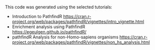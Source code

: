 

This code was generated using the selected tutorials:
* Introduction to PathfindR https://cran.r-project.org/web/packages/pathfindR/vignettes/intro_vignette.html
* Enrichment analysis using PathfindR https://egeulgen.github.io/pathfindR/
* pathfindR Analysis for non-Homo-sapiens organisms https://cran.r-project.org/web/packages/pathfindR/vignettes/non_hs_analysis.html
